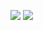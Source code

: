 <!--pensei que esse coiso mostraria meus stats do repo da X02Engine, mas não foi :(-->
![](https://github-readme-stats-chi-eosin.vercel.app/api?username=x02mateus&show_icons=true&theme=midnight-purple)
![](https://github-readme-stats-chi-eosin.vercel.app/api/top-langs/?username=x02mateus&layout=compact&show_icons=true&theme=midnight-purple)
